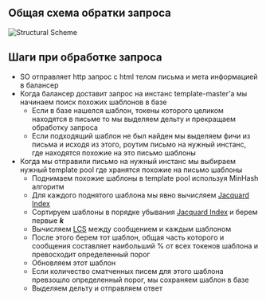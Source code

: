 ## Общая схема обратки запроса
![Structural Scheme](imgs/structural_schem.jpg)

## Шаги при обработке запроса
* SO отправляет http запрос с html телом письма и мета информацией в балансер
* Когда балансер доставит запрос на инстанс template-master'a мы начинаем поиск похожих шаблонов в базе
    * Если в базе нашелся шаблон, токены которого целиком находятся в письме то мы выделяем дельту и прекращаем обработку запроса
    * Если подходящий шаблон не был найден мы выделяем фичи из письма и исходя из этого, роутим письмо на нужный инстанс, 
    где находятся похожие на это письмо шаблоны
* Когда мы отправили письмо на нужный инстанс мы выбираем нужный template pool где хранятся похожие на письмо шаблоны
    * Поднимаем похожие шаблоны в template pool используя MinHash алгоритм
    * Для каждого поднятого шаблона мы явно вычисляем [Jacquard Index](https://en.wikipedia.org/wiki/Jaccard_index)
    * Сортируем шаблоны в порядке убывания [Jacquard Index](https://en.wikipedia.org/wiki/Jaccard_index) и берем первые ***k***
    * Вычисляем [LCS](https://en.wikipedia.org/wiki/Longest_common_subsequence_problem) между сообщением и каждым шаблоном
    * После этого берем тот шаблон, общая часть которого и сообщения составляет наибольший % от всех токенов шаблона и 
    превосходит определенный порог
    * Обновляем этот шаблон
    * Если количество сматченных писем для этого шаблона превзошло определенный порог, мы сохраняем шаблон в базе
    * Выделяем дельту и отправляем ответ
